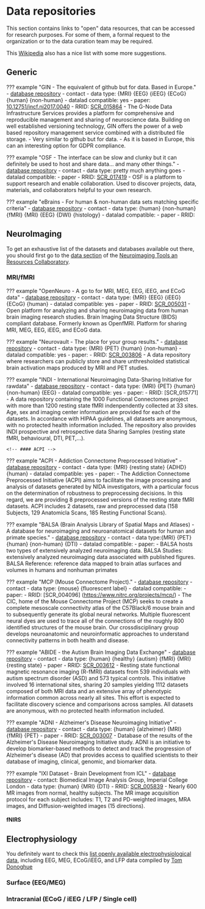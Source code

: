 # Data repositories

This section contains links to "open" data resources, that can be accessed for research purposes. 
For some of them, a formal request to the organization or to the data curation team may be required.

This [Wikipedia](https://en.wikipedia.org/wiki/List_of_neuroscience_databases) also has a nice list with some more suggestions.

## Generic

<!-- ### GIN -->

??? example "GIN - The equivalent of github but for data. Based in Europe."
    -   [database repository](https://gin.g-node.org/)
    -   contact
    -   data type: {MRI} {EEG} {iEEG} {ECoG} {human} {non-human}
    -   datalad compatible: yes
    -   paper: [10.12751/incf.ni2017.0040](https://doi.org/10.12751/incf.ni2017.0040)
    -   RRID: [SCR_015864](https://scicrunch.org/resources/Tools/record/nlx_144509-1/SCR_015864/resolver?q=GIN&l=GIN)
    -   The G-Node Data Infrastructure Services provides a platform for comprehensive and reproducible management and sharing of neuroscience data. Building on well established versioning technology, GIN offers the power of a web based repository management service combined with a distributed file storage.
        -   Very similar to github but for data.
        -   As it is based in Europe, this can an interesting option for GDPR compliance.

<!-- ### Open science framework -->

??? example "OSF - The interface can be slow and clunky but it can definitely be used to host and share data... and many other things."
    -   [database repository](https://osf.io/)
    -   contact
    -   data type: pretty much anything goes
    -   datalad compatible:
    -   paper
    -   RRID: [SCR_017419](https://scicrunch.org/resources/Tools/record/nlx_144509-1/SCR_017419/resolver?q=open%20science%20framework&l=open%20science%20framework)
    -   OSF is a platform to support research and enable collaboration. Used to discover projects, data, materials, and collaborators helpful to your own research.

<!-- ### eBrains -->

??? example "eBrains - For human & non-human data sets matching specific criteria"
    -   [database repository](https://ebrains.eu/)
    -   contact
    -   data type: {human} {non-human} {fMRI} {MRI} {EEG} {DWI} {histology}
    -   datalad compatible:
    -   paper
    -   RRID:

## NeuroImaging

To get an exhaustive list of the datasets and databases available out there, 
you should first go to the [data section](https://www.nitrc.org/search/?type_of_search=group&q=category%3A%27Data%27) of the [Neuroimaging Tools
an Resources Collaboratory](https://www.nitrc.org/).

### MRI/fMRI

<!-- #### OpenNeuro -->

??? example "OpenNeuro - A go to for MRI, MEG, EEG, iEEG, and ECoG data"
    -   [database repository](https://openneuro.org/)
    -   contact
    -   data type: {MRI} {EEG} {iEEG} {ECoG} {human}
    -   datalad compatible: yes
    -   paper
    -   RRID: [SCR_005031](https://scicrunch.org/resources/Any/record/nlx_144509-1/SCR_005031/resolver?q=openneuro&l=openneuro)
    -   Open platform for analyzing and sharing neuroimaging data from human brain imaging research studies. Brain Imaging Data Structure (BIDS) compliant database. Formerly known as OpenfMRI. Platform for sharing MRI, MEG, EEG, iEEG, and ECoG data.

<!-- #### Neurovault -->

??? example "Neurovault - The place for your group results."
    -   [database repository](https://neurovault.org/)
    -   contact
    -   data type: {MRI} {PET} {human} {non-human}
    -   datalad compatible: yes
    -   paper:
    -   RRID: [SCR_003806](https://scicrunch.org/resources/Tools/record/nlx_144509-1/SCR_003806/resolver?q=Neurovault&l=Neurovault)
    -   A data repository where researchers can publicly store and share unthresholded statistical brain activation maps produced by MRI and PET studies.

<!-- #### INDI -->

??? example "INDI - International Neuroimaging Data-Sharing Initiative for rawdata"
    -   [database repository](http://fcon_1000.projects.nitrc.org/)
    -   contact
    -   data type: {MRI} {PET} {human} {non-human} {EEG}
    -   datalad compatible: yes
    -   paper:
    -   RRID: [SCR_015771]
    -   A data repository containing the 1000 Functional Connectomes project with more than 1200 resting state fMRI indenpendently collected at 33 sites. Age, sex and imaging center information are provided for each of the datasets. In accordance with HIPAA guidelines, all datasets are anonymous, with no protected health information included. The repository also provides INDI prospective and retrospective data Sharing Samples (resting state fMRI, behavioural, DTI, PET,...).
    
    <!-- #### ACPI -->

??? example "ACPI - Addiction Connectome Preprocessed Initiative"
    -   [database repository](http://fcon_1000.projects.nitrc.org/indi/ACPI/html/index.html)
    -   contact
    -   data type: {MRI} {resting state} {ADHD} {human}
    -   datalad compatible: yes
    -   paper:
    -   The Addiction Connectome Preprocessed Initiative (ACPI) aims to facilitate the image processing and analysis of datasets generated by NIDA investigators, with a particular focus on the determination of robustness to preprocessing decisions. In this regard, we are providing 8 preprocessed versions of the resting state fMRI datasets. ACPI includes 2 datasets, raw and preprocessed data (158 Subjects, 129 Anatomicla Scans, 185 Resting Functional Scans).


<!-- #### BALSA -->

??? example "BALSA (Brain Analysis Library of Spatial Maps and Atlases) - A database for neuroimaging and neuroanatomical datasets for human and primate species."
    -   [database repository](https://balsa.wustl.edu/)
    -   contact
    -   data type:{MRI} {PET} {human} {non-human} {DTI}
    -   datalad compatible:
    -   paper:
    -   BALSA hosts two types of extensively analyzed neuroimaging data. BALSA Studies: extensively analyzed neuroimaging data associated with published figures. BALSA Reference: reference data mapped to brain atlas surfaces and volumes in humans and nonhuman primates

<!-- #### Mouse Connectome Project -->

??? example "MCP (Mouse Connectome Project)."
    -   [database repository](https://cic.ini.usc.edu)
    -   contact
    -   data type: {mouse} {fluorescent label}
    -   datalad compatible:
    -   paper:
    -   RRID: [SCR_004096] (https://www.nitrc.org/projects/mcp/)
    -   The CIC, home of the Mouse Connectome Project (MCP) seeks to create a complete mesoscale connectivity atlas of the C57Black/6 mouse brain and to subsequently generate its global neural networks. Multiple fluorescent neural dyes are used to trace all of the connections of the roughly 800 identified structures of the mouse brain. Our crossdisciplinary group develops neuroanatomic and neuroinformatic approaches to understand connectivity patterns in both health and disease.

<!-- #### ABIDE -->

??? example "ABIDE - the Autism Brain Imaging Data Exchange"
    -   [database repository](http://fcon_1000.projects.nitrc.org/indi/abide/)
    -   contact
    -   data type: {human} {healthy} {autism} {fMRI} {MRI} {resting state}
    -   paper
    -   RRID: [SCR_003612](https://scicrunch.org/resources/Any/record/nlx_144509-1/SCR_003612/resolver?q=abide&l=abide)
    -   Resting state functional magnetic resonance imaging (R-fMRI) datasets from 539 individuals with autism spectrum disorder (ASD) and 573 typical controls. This initiative involved 16 international sites, sharing 20 samples yielding 1112 datasets composed of both MRI data and an extensive array of phenotypic information common across nearly all sites. This effort is expected to facilitate discovery science and comparisons across samples. All datasets are anonymous, with no protected health information included.

<!-- #### ADNI -->

??? example "ADNI - Alzheimer's Disease Neuroimaging Initiative"
     -   [database repository](http://adni.loni.usc.edu/data-samples/access-data/)
     -   contact
     -   data type: {human} {alzheimer} {MRI} {fMRI} {PET}
     -   paper
     -   RRID: [SCR_003007](https://scicrunch.org/resources/Any/record/nlx_144509-1/SCR_003007/resolver?q=adni&l=adni)
     -    Database of the results of the Alzheimer's Disease Neuroimaging Initiative study. ADNI is an initiative to develop biomarker-based methods to detect and track the progression of Alzheimer's disease (AD) that provides access to qualified scientists to their database of imaging, clinical, genomic, and biomarker data.

<!-- [Pain repository](https://www.painrepository.org/]) -->

<!-- [Brain Development IXI Dataset]([https://brain-development.org/ixi-dataset/]) -->
??? example "IXI Dataset - Brain Development from ICL"
    -   [database repository](https://brain-development.org/ixi-dataset/)
    -   contact: Biomedical Image Analysis Group, Imperial College London
    -   data type: {human} {MRI} {DTI}
    -   RRID: [SCR_005839](https://scicrunch.org/resources/Any/record/nlx_144509-1/SCR_005839/resolver?q=*&l=)
    -   Nearly 600 MR images from normal, healthy subjects. The MR image acquisition protocol for each subject includes: T1, T2 and PD-weighted images, MRA images, and Diffusion-weighted images (15 directions).


#### fNIRS

## Electrophysiology

You definitely want to check this [list openly available electrophysiological data](https://github.com/openlists/ElectrophysiologyData), including EEG, MEG, ECoG/iEEG, and LFP data compiled by [Tom Donoghue](https://twitter.com/tomdonoghue)

### Surface (EEG/MEG)

### Intracranial (ECoG / iEEG / LFP / Single cell)

<!-- #### LORIS

-   [LORIS](https://github.com/aces/Loris/wiki/Open-LORIS) -   Open datasets available through LORIS projects

??? example "LORIS - "
    -   [database repository]()
    -   contact
    -   data type:
    -   datalad compatible:
    -   paper:
    -   RRID: []() -->
